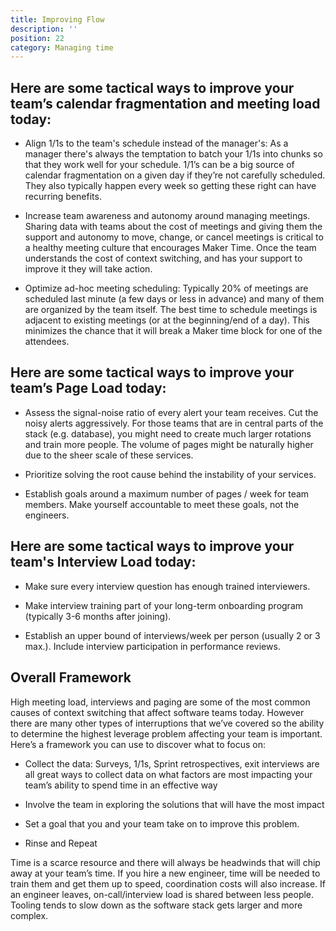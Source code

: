 ```yaml
---
title: Improving Flow
description: ''
position: 22
category: Managing time
---
```


## Here are some tactical ways to improve your team’s calendar fragmentation and meeting load today:

- Align 1/1s to the team's schedule instead of the manager's: As a manager there's always the temptation to batch your 1/1s into chunks so that they work well for your schedule. 1/1’s can be a big source of calendar fragmentation on a given day if they’re not carefully scheduled.  They also typically happen every week so getting these right can have recurring benefits.

- Increase team awareness and autonomy around managing meetings.  Sharing data with teams about the cost of meetings and giving them the support and autonomy to move, change, or cancel meetings is critical to a healthy meeting culture that encourages Maker Time.  Once the team understands the cost of context switching, and has your support to improve it they will take action.

- Optimize ad-hoc meeting scheduling: Typically 20% of meetings are scheduled last minute (a few days or less in advance) and many of them are organized by the team itself.  The best time to schedule meetings is adjacent to existing meetings (or at the beginning/end of a day).  This minimizes the chance that it will break a Maker time block for one of the attendees.

## Here are some tactical ways to improve your team’s Page Load today:

- Assess the signal-noise ratio of every alert your team receives. Cut the noisy alerts aggressively. For those teams that are in central parts of the stack (e.g. database), you might need to create much larger rotations and train more people. The volume of pages might be naturally higher due to the sheer scale of these services.

- Prioritize solving the root cause behind the instability of your services.

- Establish goals around a maximum number of pages / week for team members. Make yourself accountable to meet these goals, not the engineers.

## Here are some tactical ways to improve your team's Interview Load today:

- Make sure every interview question has enough trained interviewers.

- Make interview training part of your long-term onboarding program (typically 3-6 months after joining).

- Establish an upper bound of interviews/week per person (usually 2 or 3 max.).
Include interview participation in performance reviews.


## Overall Framework

High meeting load, interviews and paging are some of the most common causes of context switching that affect software teams today.  However there are many other types of interruptions that we’ve covered so the ability to determine the highest leverage problem affecting your team is important.  Here’s a framework you can use to discover what to focus on:

- Collect the data: Surveys, 1/1s, Sprint retrospectives, exit interviews are all great ways to collect data on what factors are most impacting your team’s ability to spend time in an effective way

- Involve the team in exploring the solutions that will have the most impact

- Set a goal that you and your team take on to improve this problem.

- Rinse and Repeat

Time is a scarce resource and there will always be headwinds that will chip away at your team’s time.  If you hire a new engineer, time will be needed to train them and get them up to speed, coordination costs will also increase.   If an engineer leaves, on-call/interview load is shared between less people.  Tooling tends to slow down as the software stack gets larger and more complex.
